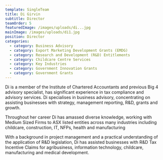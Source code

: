 ```yaml
---
template: SingleTeam
title: Di Girvin
subtitle: Director
teamOrder: 5
featuredImage: /images/uploads/di...jpg
mainImage: /images/uploads/di1.jpg
position: Director
categories:
  - category: Business Advisory
  - category: Export Marketing Development Grants (EMDG)
  - category: Research and Development (R&D) Entitlements
  - category: Childcare Centre Services
  - category: Key Industries
  - category: Government Innovation Grants
  - category: Government Grants
---
```


Di is a member of the Institute of Chartered Accountants and previous Big 4 advisory specialist, has significant experience in tax compliance and advisory services. Di specialises in business advisory, concentrating on assisting businesses with strategy, management reporting, R&D, grants and growth.

Throughout her career Di has amassed diverse knowledge, working with Medium Sized Firms to ASX listed entities across many industries including childcare, construction, IT, NFPs, health and manufacturing

With a background in project management and a practical understanding of the application of R&D legislation, Di has assisted businesses with R&D Tax Incentive Claims for agribusiness, information technology, childcare, manufacturing and medical development.
